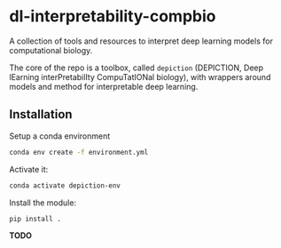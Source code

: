 # dl-interpretability-compbio

A collection of tools and resources to interpret deep learning models for computational biology.

The core of the repo is a toolbox, called `depiction` (DEPICTION, Deep lEarning interPretabilIty CompuTatIONal biology), with wrappers around models and method for interpretable deep learning.

## Installation

Setup a conda environment

```sh
conda env create -f environment.yml
```

Activate it:

```sh
conda activate depiction-env
```

Install the module:

```sh
pip install .
```

**TODO**
